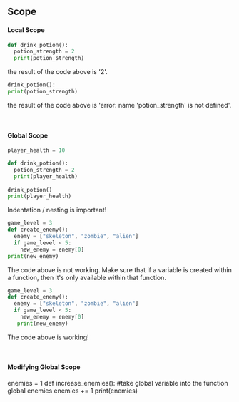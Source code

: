 ## Scope

#### Local Scope

```python
def drink_potion():
  potion_strength = 2
  print(potion_strength)
```
the result of the code above is '2'.

```python
drink_potion():
print(potion_strength)
```
the result of the code above is 'error: name 'potion_strength' is not defined'.

<br>

#### Global Scope

```python
player_health = 10

def drink_potion():
  potion_strength = 2
  print(player_health)
  
drink_potion()
print(player_health)
```
Indentation / nesting is important!

```python
game_level = 3
def create_enemy():
  enemy = ["skeleton", "zombie", "alien"]
  if game_level < 5:
    new_enemy = enemy[0]
print(new_enemy)
```
The code above is not working. Make sure that if a variable is created within a function, then it's only available within that function.

```python
game_level = 3
def create_enemy():
  enemy = ["skeleton", "zombie", "alien"]
  if game_level < 5:
    new_enemy = enemy[0]
   print(new_enemy)
```
The code above is working!

<br>

#### Modifying Global Scope

enemies = 1
def increase_enemies():
  #take global variable into the function
  global enemies
  enemies += 1
  print(enemies)


